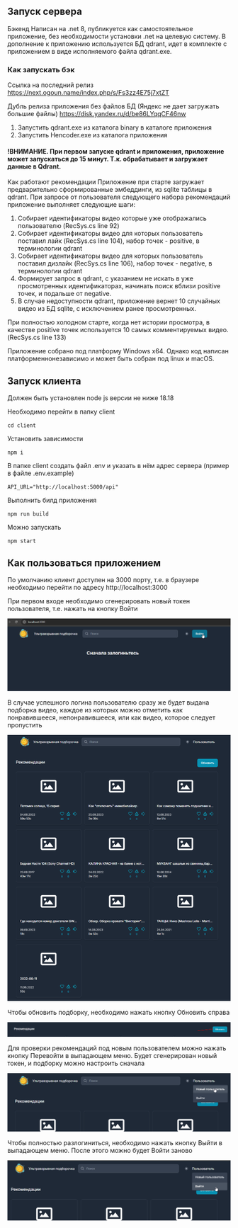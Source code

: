 ## Запуск сервера

Бэкенд
Написан на .net 8, публикуется как самостоятельное приложение, без необходимости установки .net на целевую систему.
В дополнение к приложению используется БД qdrant, идет в комплекте с приложением в виде исполняемого файла qdrant.exe.

### Как запускать бэк

Ссылка на последний релиз https://next.ogoun.name/index.php/s/Fs3zz4E75j7xtZT

Дубль релиза приложения без файлов БД (Яндекс не дает загружать большие файлы) https://disk.yandex.ru/d/be86LYqqCF46nw

1. Запустить qdrant.exe из каталога binary в каталоге приложения
2. Запустить Hencoder.exe из каталога приложения

#### !ВНИМАНИЕ. При первом запуске qdrant и приложения, приложение может запускаться до 15 минут. Т.к. обрабатывает и загружает данные в Qdrant.

Как работают рекомендации
Приложение при старте загружает предварительно сформированные эмбеддинги, из sqlite таблицы в qdrant.
При запросе от пользователя следующего набора рекомендаций приложение выполняет следующие шаги:
1. Собирает идентификаторы видео которые уже отображались пользователю (RecSys.cs line 92)
2. Собирает идентификаторы видео для которых пользователь поставил лайк (RecSys.cs line 104), набор точек - positive, в терминологии qdrant
3. Собирает идентификаторы видео для которых пользователь поставил дизлайк (RecSys.cs line 106), набор точек - negative, в терминологии qdrant
4. Формирует запрос в qdrant, с указанием не искать в уже просмотренных идентификаторах, начинать поиск вблизи positive точек, и подальше от negative.
5. В случае недоступности qdrant, приложение вернет 10 случайных видео из БД  sqlite, с исключением ранее просмотренных.

При полностью холодном старте, когда нет истории просмотра, в качестве positive точек используется 10 самых комментируемых видео. (RecSys.cs line 133)

Приложение собрано под платформу Windows x64. Однако код написан платформеннонезависимо и может быть собран под linux и macOS.

## Запуск клиента

Должен быть установлен node js версии не ниже 18.18

Необходимо перейти в папку client

```
cd client
```

Установить зависимости

```
npm i
```

В папке client создать файл .env и указать в нём адрес сервера (пример в файле .env.example)

```
API_URL="http://localhost:5000/api"
```

Выполнить билд приложения

```
npm run build
```

Можно запускать

```
npm start
```

## Как пользоваться приложением

По умолчанию клиент доступен на 3000 порту, т.е. в браузере необходимо перейти по адресу http://localhost:3000

При первом входе необходимо сгенерировать новый токен пользователя, т.е. нажать на кнопку Войти

![Как войти](imgs/image.png)

В случае успешного логина пользователю сразу же будет выдана подборка видео, каждое из которых можно отметить как понравившееся, непонравившееся, или как видео, которое следует пропустить

![Красота подборки](imgs/image-1.png)

Чтобы обновить подборку, необходимо нажать кнопку Обновить справа

![Обновить подборку](imgs/image-2.png)

Для проверки рекомендаций под новым пользователем можно нажать кнопку Перевойти в выпадающем меню. Будет сгенерирован новый токен, и подборку можно настроить сначала

![Новый пользователь](imgs/image-3.png)

Чтобы полностью разлогиниться, необходимо нажать кнопку Выйти в выпадающем меню. После этого можно будет Войти заново

![Как выйти](imgs/image-4.png)
